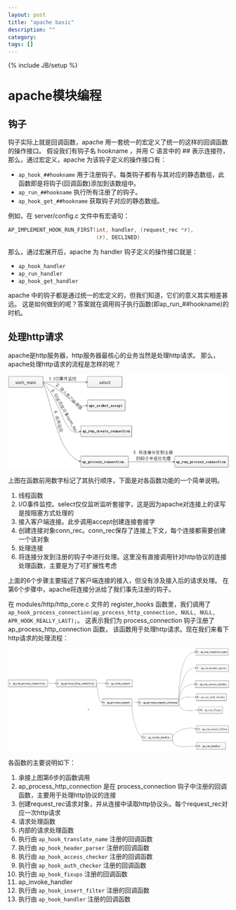 ```yaml
---
layout: post
title: "apache basic"
description: ""
category:
tags: []
---
```

{% include JB/setup %}

# apache模块编程

## 钩子

钩子实际上就是回调函数，apache 用一套统一的宏定义了统一的这样的回调函数的操作接口。
假设我们有钩子名 hookname ，并用 C 语言中的 ## 表示连接符，
那么，通过宏定义，apache 为该钩子定义的操作接口有：

  * `ap_hook_##hookname` 用于注册钩子。每类钩子都有与其对应的静态数组，此函数即是将钩子(回调函数)添加到该数组中。
  * `ap_run_##hookname` 执行所有注册了的钩子。
  * `ap_hook_get_##hookname` 获取钩子对应的静态数组。

例如，在 server/config.c 文件中有宏语句：

``` c++
AP_IMPLEMENT_HOOK_RUN_FIRST(int, handler, (request_rec *r),
                            (r), DECLINED)
```

那么，通过宏展开后，apache 为 handler 钩子定义的操作接口就是：

  * `ap_hook_handler`
  * `ap_run_handler`
  * `ap_hook_get_handler`

apache 中的钩子都是通过统一的宏定义的，但我们知道，它们的意义其实相差甚远。
这是如何做到的呢？答案就在调用钩子执行函数(即ap_run_##hookname)的时机。

## 处理http请求

apache是http服务器，http服务器最核心的业务当然是处理http请求。
那么，apache处理http请求的流程是怎样的呢？

![](/images/apache/basic/create-conn_rec.png)

上图在函数前用数字标记了其执行顺序，下面是对各函数功能的一个简单说明。

  1. 线程函数
  2. I/O事件监控。select仅仅监听监听套接字，这是因为apache对连接上的读写是按阻塞方式处理的
  3. 接入客户端连接。此步调用accept创建连接套接字
  4. 创建连接对象conn_rec。conn_rec保存了连接上下文，每个连接都需要创建一个该对象
  5. 处理连接
  6. 将连接分发到注册的钩子中进行处理。这里没有直接调用针对http协议的连接处理函数，主要是为了可扩展性考虑

上面的6个步骤主要描述了客户端连接的接入，但没有涉及接入后的请求处理。
在第6个步骤中，apache将连接分派给了我们事先注册的钩子。

在 modules/http/http_core.c 文件的 register_hooks 函数里，我们调用了
`ap_hook_process_connection(ap_process_http_connection, NULL, NULL, APR_HOOK_REALLY_LAST);`。
这表示我们为 process_connection 钩子注册了 ap_process_http_connection 函数，
该函数用于处理http请求。现在我们来看下http请求的处理流程：

![](/images/apache/basic/handle-request_rec.png)

各函数的主要说明如下：

  1. 承接上图第6步的函数调用
  2. ap_process_http_connection 是在 process_connection 钩子中注册的回调函数，主要用于处理http协议的连接
  3. 创建request_rec请求对象，并从连接中读取http协议头。每个request_rec对应一次http请求
  4. 请求处理函数
  5. 内部的请求处理函数
  6. 执行由 `ap_hook_translate_name` 注册的回调函数
  7. 执行由 `ap_hook_header_parser` 注册的回调函数
  8. 执行由 `ap_hook_access_checker` 注册的回调函数
  9. 执行由 `ap_hook_auth_checker` 注册的回调函数
  10. 执行由 `ap_hook_fixups` 注册的回调函数
  11. ap_invoke_handler
  12. 执行由 `ap_hook_insert_filter` 注册的回调函数
  13. 执行由 `ap_hook_handler` 注册的回调函数

